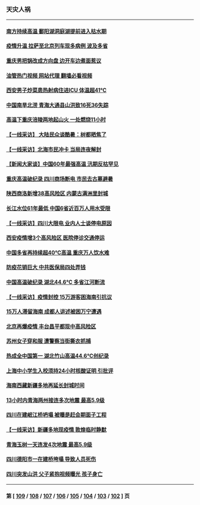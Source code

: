 ### 天灾人祸
---
#### [南方持续高温 鄱阳湖洞庭湖提前进入枯水期](../../pages/ncid280/n13805494.md?08190845) 
#### [疫情升温 拉萨至北京列车现多病例 波及多省](../../pages/ncid280/n13805023.md?08190845) 
#### [重庆男把锅改成方向盘 边开车边煮面惹议](../../pages/ncid280/n13805147.md?08190845) 
#### [油管热门视频 网站代理 翻墙必看视频](http://209.222.30.114:81/youtube.html?08190845)
#### [西安男子炒菜患热射病住进ICU 体温超41℃](../../pages/ncid280/n13805038.md?08190845) 
#### [中国南旱北涝 青海大通县山洪致16死36失踪](../../pages/ncid280/n13804928.md?08190845) 
#### [高温下重庆涪陵两地起山火 一处燃烧11小时](../../pages/ncid280/n13804885.md?08190845) 
#### [【一线采访】 大陆民众谈酷暑：树都晒焦了](../../pages/ncid280/n13804823.md?08190845) 
#### [【一线采访】北海市民冲卡 当局连夜解封](../../pages/ncid280/n13804394.md?08190845) 
#### [【新闻大家谈】中国60年最强高温 汛期反枯罕见](../../pages/ncid280/n13804532.md?08190845) 
#### [重庆高温破纪录 四川商场断电 市民去古墓避暑](../../pages/ncid280/n13804468.md?08190845) 
#### [陕西商洛新增38高风险区 内蒙古满洲里封城](../../pages/ncid280/n13804403.md?08190845) 
#### [长江水位61年最低 中国6省近百万人用水受限](../../pages/ncid280/n13804116.md?08190845) 
#### [【一线采访】四川大限电 业内人士谈停电原因](../../pages/ncid280/n13803685.md?08190845) 
#### [西安疫情增3个高风险区 医院停诊交通停运](../../pages/ncid280/n13803699.md?08190845) 
#### [中国多省再持续超40℃高温 重庆万人饮水难](../../pages/ncid280/n13803329.md?08190845) 
#### [防疫花销巨大 中共医保局四处弄钱](../../pages/ncid280/n13803275.md?08190845) 
#### [中国高温破纪录 湖北44.6℃ 多省江河断流](../../pages/ncid280/n13803212.md?08190845) 
#### [【一线采访】疫情封控 15万游客困海南引抗议](../../pages/ncid280/n13802950.md?08190845) 
#### [15万人滞留海南 成都人讲述被困万宁遭遇](../../pages/ncid280/n13802777.md?08190845) 
#### [北京再爆疫情 丰台昌平都现中高风险区](../../pages/ncid280/n13802921.md?08190845) 
#### [苏州女子穿和服 遭警察当街撕衣抓捕](../../pages/ncid280/n13802941.md?08190845) 
#### [热成全中国第一 湖北竹山高温44.6℃创纪录](../../pages/ncid280/n13802863.md?08190845) 
#### [上海中小学生入校须持24小时核酸证明 引批评](../../pages/ncid280/n13802739.md?08190845) 
#### [海南西藏新疆多地再延长封城时间](../../pages/ncid280/n13802667.md?08190845) 
#### [13小时内青海两州接连多次地震 最高5.9级](../../pages/ncid280/n13802662.md?08190845) 
#### [四川在建岷江桥坍塌 被曝是赶会期面子工程](../../pages/ncid280/n13802501.md?08190845) 
#### [【一线采访】新疆多地现疫情 敦煌临时静默](../../pages/ncid280/n13802256.md?08190845) 
#### [青海玉树一天连发4次地震 最高5.9级](../../pages/ncid280/n13802339.md?08190845) 
#### [四川德阳市一在建桥垮塌 导致人员死伤](../../pages/ncid280/n13802325.md?08190845) 
#### [四川突发山洪 父子紧抱视频曝光 孩子身亡](../../pages/ncid280/n13802145.md?08190845) 

---
#### 第 [ [109](./109.md?08190845) / [108](./108.md?08190845) / [107](./107.md?08190845) / [106](./106.md?08190845) / [105](./105.md?08190845) / [104](./104.md?08190845) / [103](./103.md?08190845) / [102](./102.md?08190845) ] 页
